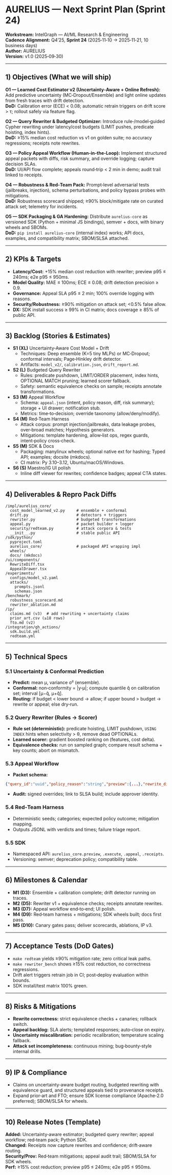 # AURELIUS — Next Sprint Plan (Sprint 24)

**Workstream:** IntelGraph — AI/ML Research & Engineering  
**Cadence Alignment:** Q4’25, **Sprint 24** (2025‑11‑10 → 2025‑11‑21, 10 business days)  
**Author:** AURELIUS  
**Version:** v1.0 (2025‑09‑30)

---

## 1) Objectives (What we will ship)
**O1 — Learned Cost Estimator v2 (Uncertainty‑Aware + Online Refresh):** Add predictive uncertainty (MC‑Dropout/Ensemble) and light online updates from fresh traces with drift detection.  
**DoD:** Calibration error (ECE) < 0.08; automatic retrain triggers on drift score > τ; rollout safely via feature flag.

**O2 — Query Rewriter & Budgeted Optimizer:** Introduce rule‑/model‑guided Cypher rewriting under latency/cost budgets (LIMIT pushes, predicate hoisting, index hints).  
**DoD:** ≥15% median cost reduction vs v1 on golden suite; no accuracy regressions; receipts note rewrites.

**O3 — Policy Appeal Workflow (Human‑in‑the‑Loop):** Implement structured appeal packets with diffs, risk summary, and override logging; capture decision SLAs.  
**DoD:** UI/API flow complete; appeals round‑trip < 2 min in demo; audit trail linked to receipts.

**O4 — Robustness & Red‑Team Pack:** Prompt‑level adversarial tests (jailbreaks, injection), schema perturbations, and policy bypass probes with mitigations.  
**DoD:** Robustness scorecard shipped; ≥90% block/mitigate rate on curated attack set; telemetry for incidents.

**O5 — SDK Packaging & GA Hardening:** Distribute `aurelius-core` as versioned SDK (Python + minimal JS bindings), semver + docs, with binary wheels and SBOMs.  
**DoD:** `pip install aurelius-core` (internal index) works; API docs, examples, and compatibility matrix; SBOM/SLSA attached.

---

## 2) KPIs & Targets
- **Latency/Cost:** +15% median cost reduction with rewriter; preview p95 ≤ 240ms; e2e p95 ≤ 950ms.  
- **Model Quality:** MAE ≤ 100ms; ECE ≤ 0.08; drift detection precision ≥ 0.9.  
- **Governance:** Appeal SLA p95 ≤ 2 min; 100% override logging with reasons.  
- **Security/Robustness:** ≥90% mitigation on attack set; <0.5% false allow.  
- **DX:** SDK install success ≥ 99% in CI matrix; docs coverage ≥ 85% of public API.

---

## 3) Backlog (Stories & Estimates)
- **S1 (XL)** Uncertainty‑Aware Cost Model + Drift
  - Techniques: Deep ensemble (K=5 tiny MLPs) or MC‑Dropout; conformal intervals; Page‑Hinkley drift detector.  
  - Artifacts: `model_v2/`, `calibration.json`, `drift_report.md`.
- **S2 (L)** Budgeted Query Rewriter
  - Rules: predicate pushdown, LIMIT/ORDER placement, index hints, OPTIONAL MATCH pruning; learned scorer fallback.  
  - Safety: semantic equivalence checks on sample; receipts annotate transformations.
- **S3 (M)** Appeal Workflow
  - Schema: `appeal.json` (intent, policy reason, diff, risk summary); storage + UI drawer; notification stub.  
  - Metrics: time‑to‑decision; override taxonomy (allow/deny/modify).
- **S4 (M)** Red‑Team Harness
  - Attack corpus: prompt injection/jailbreaks, data leakage probes, over‑broad matches; Hypothesis generators.  
  - Mitigations: template hardening, allow‑list ops, regex guards, intent‑policy cross‑check.
- **S5 (M)** SDK & Docs
  - Packaging: manylinux wheels; optional native ext for hashing; Typed API; examples; docsite (mkdocs).  
  - CI matrix: Py 3.10–3.12, Ubuntu/macOS/Windows.
- **S6 (S)** Maestro/IG UI polish
  - Inline diff viewer for rewrites; confidence badges; appeal CTA states.

---

## 4) Deliverables & Repro Pack Diffs
```
/impl/aurelius_core/
  cost_model_learned_v2.py     # ensemble + conformal
  drift.py                     # detectors + triggers
  rewriter.py                  # budgeted transformations
  appeal.py                    # packet builder + logger
  security/redteam.py          # attack corpora & tests
  __init__.py                  # stable public API
/sdk/python/
  pyproject.toml
  aurelius_core/               # packaged API wrapping impl
  wheels/
  docs/ (mkdocs)
/ui/components/
  RewriteDiff.tsx
  AppealDrawer.tsx
/experiments/
  configs/model_v2.yaml
  attacks/
    prompts.jsonl
    schemas.json
/benchmark/
  robustness_scorecard.md
  rewriter_ablation.md
/ip/
  claims.md (v3)  # add rewriting + uncertainty claims
  prior_art.csv (≥18 rows)
  fto.md (v2)
/integration/gh_actions/
  sdk.build.yml
  redteam.yml
```

---

## 5) Technical Specs
### 5.1 Uncertainty & Conformal Prediction
- **Predict:** mean μ, variance σ² (ensemble).  
- **Conformal:** non‑conformity = |y‑μ|; compute quantile q̂ on calibration set; interval [μ−q̂, μ+q̂].  
- **Routing:** if budget < lower bound → allow; if upper bound > budget → rewrite or appeal; else dry‑run.

### 5.2 Query Rewriter (Rules → Scorer)
- **Rule set (deterministic):** predicate hoisting, LIMIT pushdown, `USING INDEX` hints when selectivity > θ, remove dead OPTIONALs.  
- **Learned scorer:** gradient boosted ranking on (features, cost delta).  
- **Equivalence checks:** run on sampled graph; compare result schema + key counts; abort on mismatch.

### 5.3 Appeal Workflow
- **Packet schema:**
```json
{"query_id":"uuid","policy_reason":"string","preview":{...},"rewrite_diff":"udiff","risks":["data_exfil","excessive_cost"],"owner":"user@org","proposed_overrides":["limit=50"],"evidence":["plan.png","profile.json"]}
```
- **Audit:** signed overrides; link to SLSA build; include approver identity.

### 5.4 Red‑Team Harness
- Deterministic seeds; categories; expected policy outcome; mitigation mapping.  
- Outputs JSONL with verdicts and times; failure triage report.

### 5.5 SDK
- Namespaced API: `aurelius_core.preview`, `.execute`, `.appeal`, `.receipts`.  
- Versioning: semver; deprecation policy; compatibility table.

---

## 6) Milestones & Calendar
- **M1 (D3):** Ensemble + calibration complete; drift detector running on traces.  
- **M2 (D5):** Rewriter v1 + equivalence checks; receipts annotate rewrites.  
- **M3 (D7):** Appeal workflow end‑to‑end; UI polish.  
- **M4 (D9):** Red‑team harness + mitigations; SDK wheels built; docs first pass.  
- **M5 (D10):** Canary gates pass; deliver scorecards, ablations, IP v3.

---

## 7) Acceptance Tests (DoD Gates)
- `make redteam` yields ≥90% mitigation rate; zero critical leak paths.  
- `make rewriter_bench` shows ≥15% cost reduction, no correctness regressions.  
- Drift alert triggers retrain job in CI; post‑deploy evaluation within bounds.  
- SDK install/test matrix 100% green.

---

## 8) Risks & Mitigations
- **Rewrite correctness:** strict equivalence checks + canaries; rollback switch.  
- **Appeal backlog:** SLA alerts; templated responses; auto‑close on expiry.  
- **Uncertainty miscalibration:** periodic recalibration; temperature scaling fallback.  
- **Attack set incompleteness:** continuous mining; bug‑bounty‑style internal drills.

---

## 9) IP & Compliance
- Claims on uncertainty‑aware budget routing, budgeted rewriting with equivalence guard, and structured appeals tied to provenance receipts.  
- Expand prior‑art and FTO; ensure SDK license compliance (Apache‑2.0 preferred); SBOM/SLSA for wheels.

---

## 10) Release Notes (Template)
**Added:** Uncertainty‑aware estimator; budgeted query rewriter; appeal workflow; red‑team pack; Python SDK.  
**Changed:** Receipts now capture rewrites and confidence; drift‑aware routing.  
**Security/Prov:** Red‑team mitigations; appeal audit trail; SBOM/SLSA for SDK wheels.  
**Perf:** ≥15% cost reduction; preview p95 ≤ 240ms; e2e p95 ≤ 950ms.

